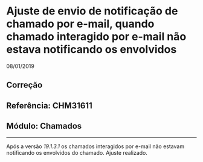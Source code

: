 # Ajuste de envio de notificação de chamado por e-mail, quando chamado interagido por e-mail não estava notificando os envolvidos
08/01/2019
## Correção
## Referência: CHM31611
## Módulo: Chamados
***

Após a versão *19.1.3.1* os chamados interagidos por e-mail não estavam notificando os envolvidos do chamado. Ajuste realizado.